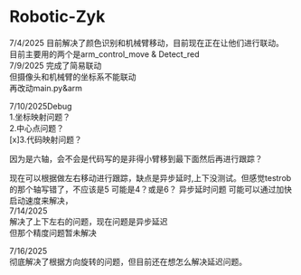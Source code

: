 # Robotic-Zyk

7/4/2025 目前解决了颜色识别和机械臂移动，目前现在正在让他们进行联动。  
目前主要用的两个是arm_control_move & Detect_red  
7/9/2025 完成了简易联动  
但摄像头和机械臂的坐标系不能联动  
再改动main.py&arm  

7/10/2025Debug  
1.坐标映射问题？  
2.中心点问题？  
[x]3.代码映射问题？  

因为是六轴，会不会是代码写的是非得小臂移到最下面然后再进行跟踪？  

现在可以根据做左右移动进行跟踪，缺点是异步延时,上下没测试。但感觉testrob的那个轴写错了，不应该是5 可能是4？或是6？
异步延时问题 可能可以通过加快启动速度来解决，  
7/14/2025  
解决了上下左右的问题，现在问题是异步延迟  
但那个精度问题暂未解决  

7/16/2025  
彻底解决了根据方向旋转的问题，但目前还在想怎么解决延迟问题。